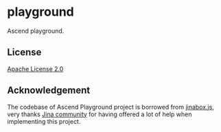 # playground

Ascend playground.

## License

[Apache License 2.0](LICENSE)

## Acknowledgement

The codebase of Ascend Playground project is borrowed from
[jinabox.js](https://github.com/jina-ai/jinabox.js), very thanks
[Jina community](https://github.com/jina-ai) for having offered
a lot of help when implementing this project.
